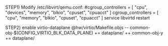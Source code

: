 
STEP1) Modify /etc/libvirt/qemu.conf:
	#cgroup_controllers = [ "cpu", "devices", "memory", "blkio", "cpuset", "cpuacct" ]
	cgroup_controllers = [ "cpu", "memory", "blkio", "cpuset", "cpuacct" ]
	service libvirtd restart

STEP2) enable virtio-dataplane
	@hw/virtio/Makefile.objs
	-- common-obj-$(CONFIG_VIRTIO_BLK_DATA_PLANE) += dataplane/
	++ common-obj-y += dataplane/
